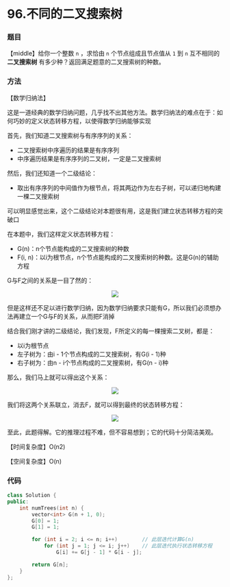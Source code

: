 # 96.不同的二叉搜索树

### 题目

【middle】给你一个整数 `n` ，求恰由 `n` 个节点组成且节点值从 `1` 到 `n` 互不相同的 **二叉搜索树** 有多少种？返回满足题意的二叉搜索树的种数。

### 方法

【数学归纳法】

这是一道经典的数学归纳问题，几乎找不出其他方法。数学归纳法的难点在于：如何巧妙的定义状态转移方程，以使得数学归纳能够实现

首先，我们知道二叉搜索树与有序序列的关系：

- 二叉搜索树中序遍历的结果是有序序列
- 中序遍历结果是有序序列的二叉树，一定是二叉搜索树

然后，我们还知道一个二级结论：

- 取出有序序列的中间值作为根节点，将其两边作为左右子树，可以递归地构建一棵二叉搜索树

可以明显感觉出来，这个二级结论对本题很有用，这是我们建立状态转移方程的突破口

在本题中，我们这样定义状态转移方程：

- G(n)：n个节点能构成的二叉搜索树的种数
- F(i, n)：以i为根节点，n个节点能构成的二叉搜索树的种数。这是G(n)的辅助方程

G与F之间的关系是一目了然的：

<div style="text-align: center">
<img src="https://github.com/gaoqizhong/LeetCode/blob/main/image/20220529-01.png"/>
</div>


但是这样还不足以进行数学归纳，因为数学归纳要求只能有G，所以我们必须想办法再建立一个G与F的关系，从而把F消掉

结合我们刚才讲的二级结论，我们发现，F所定义的每一棵搜索二叉树，都是：

- 以i为根节点
- 左子树为：由i - 1个节点构成的二叉搜索树，有G(i - 1)种
- 右子树为：由n - i个节点构成的二叉搜索树，有G(n - i)种

那么，我们马上就可以得出这个关系：

<div style="text-align: center">
<img src="https://github.com/gaoqizhong/LeetCode/blob/main/image/20220529-02.png"/>
</div>


我们将这两个关系联立，消去F，就可以得到最终的状态转移方程：

<div style="text-align: center">
<img src="https://github.com/gaoqizhong/LeetCode/blob/main/image/20220529-03.png"/>
</div>


至此，此题得解。它的推理过程不难，但不容易想到；它的代码十分简洁美观。

【时间复杂度】O(n2)

【空间复杂度】O(n)

### 代码

```cpp
class Solution {
public:
    int numTrees(int n) {
        vector<int> G(n + 1, 0);
        G[0] = 1;
        G[1] = 1;

        for (int i = 2; i <= n; i++)		// 此层迭代计算G(n)
            for (int j = 1; j <= i; j++)	// 此层迭代执行状态转移方程
                G[i] += G[j - 1] * G[i - j];

        return G[n];
    }
};
```
